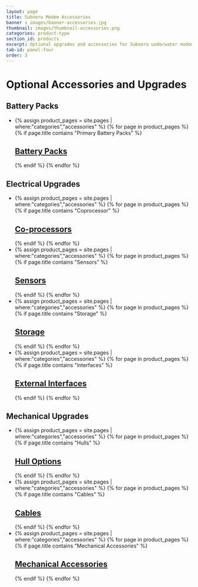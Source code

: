 ```yaml
---
layout: page
title: Subnero Modem Accessories
banner : images/banner-accessories.jpg
thumbnail: images/thumbnail-accessories.png
categories: product-type
section_id: products
excerpt: Optional upgrades and accessories for Subnero underwater modems.
tab-id: panel-four
order: 3
---
```


<h1 class='panel-heading'>Optional Accessories and Upgrades</h1>
<div class='grey-container'>
	<h2 class='edition'>Battery Packs</h2>
	<ul class="edition-container">
		<li class="modem-container">
			{% assign product_pages = site.pages | where:"categories","accessories" %}
			{% for page in product_pages %}
				{% if page.title contains "Primary Battery Packs" %}
	        	<div class='mod modBlogPost bg-grey'>
		        	<a href="{{site.baseurl}}{{page.url}}"><img alt="" src="{{site.baseurl}}/{{page.thumbnail}}"/>
		          	<div class='content'>
		            <h2>Battery Packs</h2>
		          </div></a>
		        </div>
	        	{% endif %}
	        {% endfor %}
		</li>
	</ul>
</div>

<div class='grey-container'>
	<h2 class='edition'>Electrical Upgrades</h2>
	<ul class="edition-container">
		<li class="modem-container">
			{% assign product_pages = site.pages | where:"categories","accessories" %}
			{% for page in product_pages %}
				{% if page.title contains "Coprocessor" %}
		        <div class='mod modBlogPost bg-grey'>
		        	<a href="{{site.baseurl}}{{page.url}}"><img alt="" src="{{site.baseurl}}/{{page.thumbnail}}"/>
		          	<div class='content'>
		            <h2>Co-processors</h2>
		          </div></a>
		        </div>
	        	{% endif %}
	        {% endfor %}
		</li>
		<li class="modem-container">
			{% assign product_pages = site.pages | where:"categories","accessories" %}
			{% for page in product_pages %}
				{% if page.title contains "Sensors" %}
		        <div class='mod modBlogPost bg-grey'>
		        	<a href="{{site.baseurl}}{{page.url}}"><img alt="" src="{{site.baseurl}}/{{page.thumbnail}}"/>
		          	<div class='content'>
		            <h2>Sensors</h2>
		          </div></a>
		        </div>
	        	{% endif %}
	        {% endfor %}
		</li>
		<li class="modem-container">
			{% assign product_pages = site.pages | where:"categories","accessories" %}
			{% for page in product_pages %}
				{% if page.title contains "Storage" %}
		        <div class='mod modBlogPost bg-grey'>
		        	<a href="{{site.baseurl}}{{page.url}}#embedded"><img alt="" src="{{site.baseurl}}/{{page.thumbnail}}"/>
		          	<div class='content'>
		            <h2>Storage</h2>
		          </div></a>
		        </div>
	        	{% endif %}
	        {% endfor %}
		</li>
		<li class="modem-container">
			{% assign product_pages = site.pages | where:"categories","accessories" %}
			{% for page in product_pages %}
				{% if page.title contains "Interfaces" %}
		        <div class='mod modBlogPost bg-grey'>
		        	<a href="{{site.baseurl}}{{page.url}}#embedded"><img alt="" src="{{site.baseurl}}/{{page.thumbnail}}"/>
		          	<div class='content'>
		            <h2>External Interfaces</h2>
		          </div></a>
		        </div>
	        	{% endif %}
	        {% endfor %}
		</li>
	</ul>
</div>

<div class='grey-container'>	
	<h2 class='edition'>Mechanical Upgrades</h2>
	<ul class="edition-container">
		<li class="modem-container">
			{% assign product_pages = site.pages | where:"categories","accessories" %}
			{% for page in product_pages %}
				{% if page.title contains "Hulls" %}
		        <div class='mod modBlogPost bg-grey'>
		        	<a href="{{site.baseurl}}{{page.url}}"><img alt="" src="{{site.baseurl}}/{{page.thumbnail}}"/>
		          	<div class='content'>
		            <h2>Hull Options</h2>
		          </div></a>
		        </div>
	        	{% endif %}
	        {% endfor %}
		</li>
		<li class="modem-container">
			{% assign product_pages = site.pages | where:"categories","accessories" %}
			{% for page in product_pages %}
				{% if page.title contains "Cables" %}
		        <div class='mod modBlogPost bg-grey'>
		        	<a href="{{site.baseurl}}{{page.url}}"><img alt="" src="{{site.baseurl}}/{{page.thumbnail}}"/>
		          	<div class='content'>
		            <h2>Cables</h2>
		          </div></a>
		        </div>
	        	{% endif %}
	        {% endfor %}
		</li>
		<li class="modem-container">
			{% assign product_pages = site.pages | where:"categories","accessories" %}
			{% for page in product_pages %}
				{% if page.title contains "Mechanical Accessories" %}
		        <div class='mod modBlogPost bg-grey'>
		        	<a href="{{site.baseurl}}{{page.url}}#embedded"><img alt="" src="{{site.baseurl}}/{{page.thumbnail}}"/>
		          	<div class='content'>
		            <h2>Mechanical Accessories</h2>
		          </div></a>
		        </div>
		       {% endif %}
	        {% endfor %}
		</li>
	</ul>
</div>
